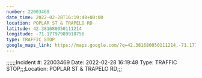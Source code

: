 ```yaml
---
number: 22003469
date_time: 2022-02-28T16:19:48+00:00
location: POPLAR ST & TRAPELO RD
latitude: 42.381680050111214
longitude: -71.17797989918756
type: TRAFFIC STOP
google_maps_link: https://maps.google.com/?q=42.381680050111214,-71.17797989918756
---
```


;;;;;;Incident #: 22003469  Date: 2022-02-28 16:19:48   Type: TRAFFIC STOP;;;Location: POPLAR ST & TRAPELO RD;;;
